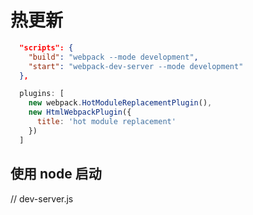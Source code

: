 # 热更新
```json
  "scripts": {
    "build": "webpack --mode development",
    "start": "webpack-dev-server --mode development"
  },
```
```js
  plugins: [
    new webpack.HotModuleReplacementPlugin(),
    new HtmlWebpackPlugin({
      title: 'hot module replacement'
    })
  ]
```

## 使用 node 启动
// dev-server.js
